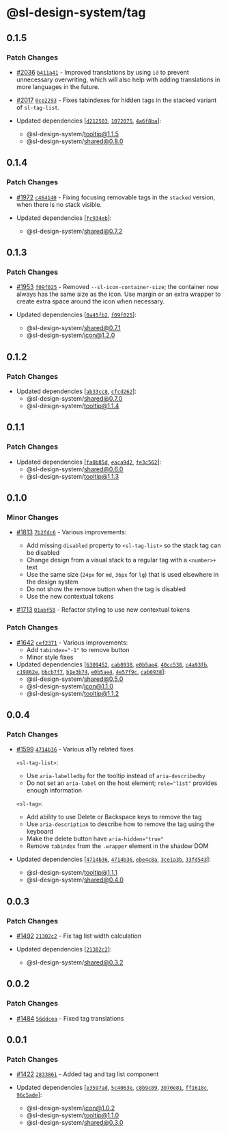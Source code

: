 # @sl-design-system/tag

## 0.1.5

### Patch Changes

- [#2036](https://github.com/sl-design-system/components/pull/2036) [`b411a41`](https://github.com/sl-design-system/components/commit/b411a415b496b0ca15677b58ca41c7d770833b6e) - Improved translations by using `id` to prevent unnecessary overwriting, which will also help with adding translations in more languages in the future.

- [#2017](https://github.com/sl-design-system/components/pull/2017) [`0ce2293`](https://github.com/sl-design-system/components/commit/0ce22939899889ab60bdd387ff88a10fa9d7f84e) - Fixes tabindexes for hidden tags in the stacked variant of `sl-tag-list`.

- Updated dependencies [[`d212503`](https://github.com/sl-design-system/components/commit/d21250333818c229635688c01a139b57ccd5ec86), [`1072075`](https://github.com/sl-design-system/components/commit/1072075e3f1b5f0bf8b07dc1f89fd39b9f7103d0), [`4a6f8ba`](https://github.com/sl-design-system/components/commit/4a6f8ba02f49e8be7b37028c9b6a558ad91d9664)]:
  - @sl-design-system/tooltip@1.1.5
  - @sl-design-system/shared@0.8.0

## 0.1.4

### Patch Changes

- [#1972](https://github.com/sl-design-system/components/pull/1972) [`c464140`](https://github.com/sl-design-system/components/commit/c46414048767d65a8489feae054904b9c12df8f5) - Fixing focusing removable tags in the `stacked` version, when there is no stack visible.

- Updated dependencies [[`fc934eb`](https://github.com/sl-design-system/components/commit/fc934eba9f2049fda27d1e3f7c879789eea6254c)]:
  - @sl-design-system/shared@0.7.2

## 0.1.3

### Patch Changes

- [#1953](https://github.com/sl-design-system/components/pull/1953) [`f09f025`](https://github.com/sl-design-system/components/commit/f09f0259b4c0fb0a139974431b8a4bad7d9df6c8) - Removed `--sl-icon-container-size`; the container now always has the same size as the icon. Use margin or an extra wrapper to create extra space around the icon when necessary.

- Updated dependencies [[`0a45fb2`](https://github.com/sl-design-system/components/commit/0a45fb23105fce305650c96c5962afe0bb10b930), [`f09f025`](https://github.com/sl-design-system/components/commit/f09f0259b4c0fb0a139974431b8a4bad7d9df6c8)]:
  - @sl-design-system/shared@0.7.1
  - @sl-design-system/icon@1.2.0

## 0.1.2

### Patch Changes

- Updated dependencies [[`ab33cc8`](https://github.com/sl-design-system/components/commit/ab33cc86cc01480fb20206be689f9bbdb62bf0ad), [`cfcd262`](https://github.com/sl-design-system/components/commit/cfcd262dd65859170196af041f1f6bdceefaf4f5)]:
  - @sl-design-system/shared@0.7.0
  - @sl-design-system/tooltip@1.1.4

## 0.1.1

### Patch Changes

- Updated dependencies [[`fa0b85d`](https://github.com/sl-design-system/components/commit/fa0b85d46c08018cd43de432c3a9705e7aede2c8), [`eaca9d2`](https://github.com/sl-design-system/components/commit/eaca9d24a6086d7a60dc5efc5332f16e80485d36), [`fe3c562`](https://github.com/sl-design-system/components/commit/fe3c562d4e18ab93e9209aaab1a604774cfba5fb)]:
  - @sl-design-system/shared@0.6.0
  - @sl-design-system/tooltip@1.1.3

## 0.1.0

### Minor Changes

- [#1813](https://github.com/sl-design-system/components/pull/1813) [`7b2fdc6`](https://github.com/sl-design-system/components/commit/7b2fdc6ee42af1b096b6f019b0f9e9daba5ed950) - Various improvements:

  - Add missing `disabled` property to `<sl-tag-list>` so the stack tag can be disabled
  - Change design from a visual stack to a regular tag with a `<number>+` text
  - Use the same size (`24px` for `md`, `36px` for `lg`) that is used elsewhere in the design system
  - Do not show the remove button when the tag is disabled
  - Use the new contextual tokens

- [#1713](https://github.com/sl-design-system/components/pull/1713) [`01abf58`](https://github.com/sl-design-system/components/commit/01abf5833d364a76dbdf4e0df0587d0fbec3848e) - Refactor styling to use new contextual tokens

### Patch Changes

- [#1642](https://github.com/sl-design-system/components/pull/1642) [`cef2371`](https://github.com/sl-design-system/components/commit/cef2371d5868439edbba8156bf38c167b72f0f39) - Various improvements:
  - Add `tabindex="-1"` to remove button
  - Minor style fixes
- Updated dependencies [[`6309452`](https://github.com/sl-design-system/components/commit/63094521a7b262bd80c1a9a377086093d2844a8d), [`cab0938`](https://github.com/sl-design-system/components/commit/cab093898b324073801945fc3771eec2014d6652), [`e0b5ae4`](https://github.com/sl-design-system/components/commit/e0b5ae44fd61afd603927522fc8024c6ae7829bb), [`40cc538`](https://github.com/sl-design-system/components/commit/40cc538648e6ed5ac453fbe708bae8761caaab5e), [`c4a93fb`](https://github.com/sl-design-system/components/commit/c4a93fba6f40b8e843a169117dfdd331a5d9d6e6), [`c19862e`](https://github.com/sl-design-system/components/commit/c19862e56455c3d8e27a9afc33bf684f89b04b75), [`bbcb7f7`](https://github.com/sl-design-system/components/commit/bbcb7f7cd48e22fa1e61f24ba645a4131b0c75ee), [`b1e3b74`](https://github.com/sl-design-system/components/commit/b1e3b741e78400e3755ddaa0c5c4fdeed2e3f960), [`e0b5ae4`](https://github.com/sl-design-system/components/commit/e0b5ae44fd61afd603927522fc8024c6ae7829bb), [`4e57f9c`](https://github.com/sl-design-system/components/commit/4e57f9c60835a07db45f74fde73a3bf13b6abe51), [`cab0938`](https://github.com/sl-design-system/components/commit/cab093898b324073801945fc3771eec2014d6652)]:
  - @sl-design-system/shared@0.5.0
  - @sl-design-system/icon@1.1.0
  - @sl-design-system/tooltip@1.1.2

## 0.0.4

### Patch Changes

- [#1599](https://github.com/sl-design-system/components/pull/1599) [`4714b36`](https://github.com/sl-design-system/components/commit/4714b36f1387d4d1731a310b621caf5a33be105b) - Various a11y related fixes

  `<sl-tag-list>`:

  - Use `aria-labelledby` for the tooltip instead of `aria-describedby`
  - Do not set an `aria-label` on the host element; `role="list"` provides enough information

  `<sl-tag>`:

  - Add ability to use Delete or Backspace keys to remove the tag
  - Use `aria-description` to describe how to remove the tag using the keyboard
  - Make the delete button have `aria-hidden="true"`
  - Remove `tabindex` from the `.wrapper` element in the shadow DOM

- Updated dependencies [[`4714b36`](https://github.com/sl-design-system/components/commit/4714b36f1387d4d1731a310b621caf5a33be105b), [`4714b36`](https://github.com/sl-design-system/components/commit/4714b36f1387d4d1731a310b621caf5a33be105b), [`ebe4c8a`](https://github.com/sl-design-system/components/commit/ebe4c8a32e85b753e2aa752a13b2dc23616bf1a9), [`3ce1a3b`](https://github.com/sl-design-system/components/commit/3ce1a3b2c7c185ae6499b7dad22056d4de96a3a0), [`33fd543`](https://github.com/sl-design-system/components/commit/33fd5432f1499051071662aaca9974c212304bc6)]:
  - @sl-design-system/tooltip@1.1.1
  - @sl-design-system/shared@0.4.0

## 0.0.3

### Patch Changes

- [#1492](https://github.com/sl-design-system/components/pull/1492) [`21302c2`](https://github.com/sl-design-system/components/commit/21302c28065512f1c89ffde17dbc3241a2306d5d) - Fix tag list width calculation

- Updated dependencies [[`21302c2`](https://github.com/sl-design-system/components/commit/21302c28065512f1c89ffde17dbc3241a2306d5d)]:
  - @sl-design-system/shared@0.3.2

## 0.0.2

### Patch Changes

- [#1484](https://github.com/sl-design-system/components/pull/1484) [`56ddcea`](https://github.com/sl-design-system/components/commit/56ddcea15cb6b9711b3735f60abe8a723ac831c0) - Fixed tag translations

## 0.0.1

### Patch Changes

- [#1422](https://github.com/sl-design-system/components/pull/1422) [`2833861`](https://github.com/sl-design-system/components/commit/28338611d0fccf175c3e22eb268fc5892522dc78) - Added tag and tag list component

- Updated dependencies [[`e3597ad`](https://github.com/sl-design-system/components/commit/e3597adca3a2b98f1507af55b7fb3748d9c29ffb), [`5c4063e`](https://github.com/sl-design-system/components/commit/5c4063ed63560ca3e07940492653d23a4ec009d8), [`c8b9c89`](https://github.com/sl-design-system/components/commit/c8b9c89a367066ab241348c9f93e6e087ec796ea), [`3070e81`](https://github.com/sl-design-system/components/commit/3070e81b03ec83ef79149c84d3e5e7876b38591f), [`ff1618c`](https://github.com/sl-design-system/components/commit/ff1618cdfa4d0060465d993f656345ba1044f88c), [`96c5ade`](https://github.com/sl-design-system/components/commit/96c5ade1562ca5faf936ce59f13a2fb84abeac56)]:
  - @sl-design-system/icon@1.0.2
  - @sl-design-system/tooltip@1.1.0
  - @sl-design-system/shared@0.3.0
